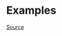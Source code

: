 


# Examples


[Source](http://www.rubydoc.info/gems/rubocop/RuboCop/Cop/Style/BarePercentLiterals)